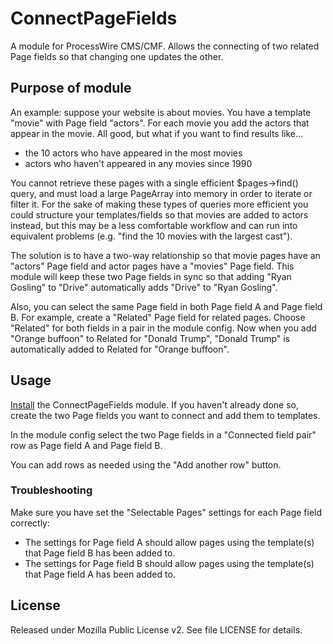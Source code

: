 # ConnectPageFields

A module for ProcessWire CMS/CMF. Allows the connecting of two related Page fields so that changing one updates the other.

## Purpose of module

An example: suppose your website is about movies. You have a template "movie" with Page field "actors". For each movie you add the actors that appear in the movie. All good, but what if you want to find results like...

* the 10 actors who have appeared in the most movies
* actors who haven't appeared in any movies since 1990

You cannot retrieve these pages with a single efficient $pages->find() query, and must load a large PageArray into memory in order to iterate or filter it. For the sake of making these types of queries more efficient you could structure your templates/fields so that movies are added to actors instead, but this may be a less comfortable workflow and can run into equivalent problems (e.g. "find the 10 movies with the largest cast").

The solution is to have a two-way relationship so that movie pages have an "actors" Page field and actor pages have a "movies" Page field. This module will keep these two Page fields in sync so that adding "Ryan Gosling" to "Drive" automatically adds "Drive" to "Ryan Gosling".

Also, you can select the same Page field in both Page field A and Page field B. For example, create a "Related" Page field for related pages. Choose "Related" for both fields in a pair in the module config. Now when you add "Orange buffoon" to Related for "Donald Trump", "Donald Trump" is automatically added to Related for "Orange buffoon".

## Usage

[Install](http://modules.processwire.com/install-uninstall/) the ConnectPageFields module. If you haven't already done so, create the two Page fields you want to connect and add them to templates.
 
In the module config select the two Page fields in a "Connected field pair" row as Page field A and Page field B.

You can add rows as needed using the "Add another row" button.

### Troubleshooting

Make sure you have set the "Selectable Pages" settings for each Page field correctly: 

* The settings for Page field A should allow pages using the template(s) that Page field B has been added to.
* The settings for Page field B should allow pages using the template(s) that Page field A has been added to.

## License

Released under Mozilla Public License v2. See file LICENSE for details.
